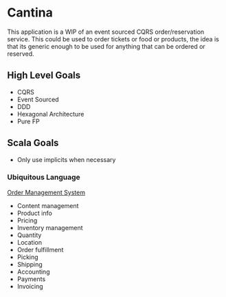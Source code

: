 # Cantina

This application is a WIP of an event sourced CQRS order/reservation service. This could be used to 
order tickets or food or products, the idea is that its generic enough to be used for anything that can 
be ordered or reserved.

## High Level Goals
 - CQRS
 - Event Sourced
 - DDD
 - Hexagonal Architecture
 - Pure FP
 
## Scala Goals
 - Only use implicits when necessary
 
### Ubiquitous Language

[Order Management System](https://en.wikipedia.org/wiki/Order_management_system)

 - Content management
  - Product info
  - Pricing
 - Inventory management
  - Quantity
  - Location
 - Order fulfillment
  - Picking
  - Shipping
 - Accounting
  - Payments
  - Invoicing
  